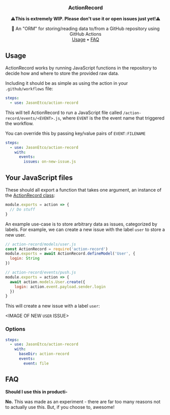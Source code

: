 <h3 align="center">ActionRecord</h3>

<p align="center">
  ⚠️<strong>This is extremely WIP. Please don't use it or open issues just yet!</strong>⚠️
</p>


<p align="center">
  📑 An "ORM" for storing/reading data to/from a GitHub repository using GitHub Actions<br>
  <a href="#usage">Usage</a> •
  <a href="#faq">FAQ</a>
</p>

## Usage

ActionRecord works by running JavaScript functions in the repository to decide how and where to store the provided raw data.

Including it should be as simple as using the action in your `.github/workflows` file:

```yaml
steps:
  - use: JasonEtco/action-record
```

This will tell ActionRecord to run a JavaScript file called `/action-record/events/<EVENT>.js`, where `EVENT` is the the event name that triggered the workflow.

You can override this by passing key/value pairs of `EVENT:FILENAME`

```yaml
steps:
  - use: JasonEtco/action-record
    with:
      events:
        issues: on-new-issue.js
```

## Your JavaScript files

These should all export a function that takes one argument, an instance of the [ActionRecord class]():

```js
module.exports = action => {
  // Do stuff
}
```

An example use-case is to store arbitrary data as issues, categorized by labels. For example, we can create a new issue with the label `user` to store a new user.

```js
// action-record/models/user.js
const ActionRecord = require('action-record')
module.exports = await ActionRecord.defineModel('User', {
  login: String
})

// action-record/events/push.js
module.exports = action => {
  await action.models.User.create({
    login: action.event.payload.sender.login
  })
}
```

This will create a new issue with a label `user`:

<IMAGE OF NEW `USER` ISSUE>

### Options

```yml
steps:
  - use: JasonEtco/action-record
    with:
      baseDir: action-record
      events:
        event: file
```


## FAQ

**Should I use this in producti-**

**No.** This was made as an experiment - there are far too many reasons not to actually use this. But, if you choose to, awesome!
